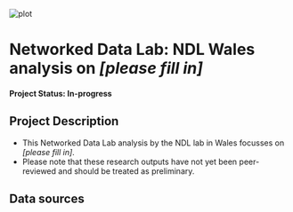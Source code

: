 ![plot](https://github.com/tom-prendergast-thf/NDL_Unpaid_Carers_Wales/blob/main/ndlbanner.png)

# Networked Data Lab: NDL Wales analysis on *[please fill in]*

#### Project Status: In-progress

## Project Description

- This Networked Data Lab analysis by the NDL lab in Wales focusses on *[please fill in]*.
- Please note that these research outputs have not yet been peer-reviewed and should be treated as preliminary.

## Data sources

